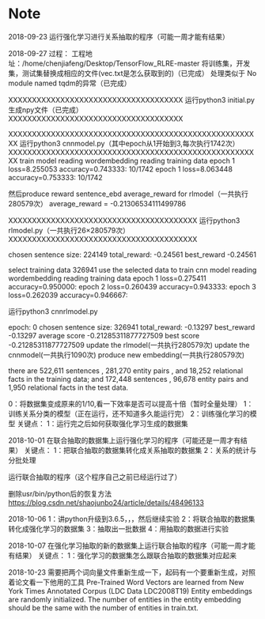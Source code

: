 # Note

2018-09-23
运行强化学习进行关系抽取的程序（可能一周才能有结果）

2018-09-27
过程：
工程地址：/home/chenjiafeng/Desktop/TensorFlow_RLRE-master
将训练集，开发集，测试集替换成相应的文件(vec.txt是怎么获取到的)（已完成）
处理类似于 No module named tqdm的异常（已完成）

XXXXXXXXXXXXXXXXXXXXXXXXXXXXXXXXXXXXX
运行python3 initial.py生成npy文件（已完成）
XXXXXXXXXXXXXXXXXXXXXXXXXXXXXXXXXXXXX


XXXXXXXXXXXXXXXXXXXXXXXXXXXXXXXXXXXXXXXXXXXXXXXXXXXXXX
运行python3 cnnmodel.py（其中epoch从1开始到3,每次执行1742次）
XXXXXXXXXXXXXXXXXXXXXXXXXXXXXXXXXXXXXXXXXXXXXXXXXXXXXX
  train model
  reading wordembedding
  reading training data
  epoch 1 loss=8.255053 accuracy=0.743333:   10/1742
  epoch 1 loss=8.063448 accuracy=0.753333:   10/1742
  
  然后produce reward sentence_ebd  average_reward for rlmodel（一共执行280579次）
  average_reward = -0.21306534111499786
  

XXXXXXXXXXXXXXXXXXXXXXXXXXXXXXXXXXXXXXXX
运行python3 rlmodel.py（一共执行26×280579次）
XXXXXXXXXXXXXXXXXXXXXXXXXXXXXXXXXXXXXXXX

  chosen sentence size: 224149
  total_reward: -0.24561
  best_reward -0.24561

  select training data
  326941
  use the selected data to train cnn model
  reading wordembedding
  reading training data
  epoch 1 loss=0.275411 accuracy=0.950000: 
  epoch 2 loss=0.260439 accuracy=0.943333: 
  epoch 3 loss=0.262039 accuracy=0.946667: 

运行python3 cnnrlmodel.py

  epoch: 0
  chosen sentence size: 326941
  total_reward: -0.13297
  best_reward -0.13297
  average score -0.21285311877727509
  best score -0.21285311877727509
  update the rlmodel(一共执行280579次)
  update the cnnmodel(一共执行1090次)
  produce new embedding(一共执行280579次)
  
there are 522,611 sentences
, 281,270 entity pairs
, and 18,252 relational facts in the training data; 
and 172,448 sentences
, 96,678 entity pairs 
and 1,950 relational facts in the test data.
  
  

0：将数据集变成原来的1/10,看一下效率是否可以提高十倍（暂时全量处理）
1：训练关系分类的模型（正在运行，还不知道多久能运行完）
2：训练强化学习的模型
关键点：
1：运行完之后如何获取强化学习生成的数据集


2018-10-01
在联合抽取的数据集上运行强化学习的程序（可能还是一周才有结果）
关键点：
1：把联合抽取的数据集转化成关系抽取的数据集
2：关系的统计与分批处理


运行联合抽取的程序（这个程序自己之前已经运行过了）

删除usr/bin/python后的恢复方法
https://blog.csdn.net/shaojunbo24/article/details/48496133

2018-10-06
1：讲python升级到3.6.5，，，然后继续实验
2：将联合抽取的数据集转化成强化学习的数据集
3：抽取出一批数据
4：用抽取的数据进行实验


2018-10-07
在强化学习抽取的新的数据集上运行联合抽取的程序（可能一周才能有结果）
关键点：
1：强化学习的数据集怎么跟联合抽取的数据集对应起来


2018-10-23
需要把两个词向量文件重新生成一下，起码有一个要重新生成，对照着论文看一下他用的工具
Pre-Trained Word Vectors are learned from New York Times Annotated Corpus (LDC Data LDC2008T19)
Entity embeddings are randomly initialized. The number of entities in the entity embedding should be the same with the number of entities in train.txt.
